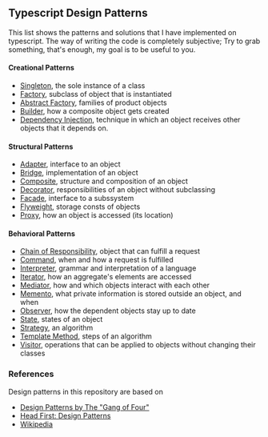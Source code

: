 ## Typescript Design Patterns

This list shows the patterns and solutions that I have implemented on
typescript.  The way of writing the code is completely subjective; Try to grab
something, that's enough, my goal is to be useful to you.

#### Creational Patterns

- [Singleton], the sole instance of a class
- [Factory], subclass of object that is instantiated
- [Abstract Factory], families of product objects
- [Builder], how a composite object gets created
- [Dependency Injection], technique in which an object receives other objects that it depends on.

#### Structural Patterns

- [Adapter], interface to an object
- [Bridge], implementation of an object
- [Composite], structure and composition of an object
- [Decorator], responsibilities of an object without subclassing
- [Facade], interface to a subssystem
- [Flyweight], storage consts of objects
- [Proxy], how an object is accessed (its location)

#### Behavioral Patterns

- [Chain of Responsibility], object that can fulfill a request
- [Command], when and how a request is fulfilled
- [Interpreter], grammar and interpretation of a language
- [Iterator], how an aggregate's elements are accessed
- [Mediator], how and which objects interact with each other
- [Memento], what private information is stored outside an object, and when
- [Observer], how the dependent objects stay up to date
- [State], states of an object
- [Strategy], an algorithm
- [Template Method], steps of an algorithm
- [Visitor], operations that can be applied to objects without changing their classes

### References

Design patterns in this repository are based on

- [Design Patterns by The "Gang of Four"]
- [Head First: Design Patterns]
- [Wikipedia]

[design patterns by the "gang of four"]: https://en.wikipedia.org/wiki/Design_Patterns
[head first: design patterns]: http://www.headfirstlabs.com/books/hfdp/
[wikipedia]: https://en.wikipedia.org/wiki/Software_design_pattern

[abstract factory]: https://github.com/mthnglac/CodingFundamentals/tree/master/design-patterns/abstract-factory
[chain of responsibility]: https://github.com/mthnglac/CodingFundamentals/tree/master/design-patterns/chain-of-responsibility
[command]: https://github.com/mthnglac/CodingFundamentals/tree/master/design-patterns/command
[builder]: https://github.com/mthnglac/CodingFundamentals/tree/master/design-patterns/builder
[factory]: https://github.com/mthnglac/CodingFundamentals/tree/master/design-patterns/factory
[iterator]: https://github.com/mthnglac/CodingFundamentals/tree/master/design-patterns/iterator
[memento]: https://github.com/mthnglac/CodingFundamentals/tree/master/design-patterns/memento
[singleton]: https://github.com/mthnglac/CodingFundamentals/tree/master/design-patterns/singleton
[Dependency Injection]: https://github.com/mthnglac/CodingFundamentals/tree/master/design-patterns/dependency-injection
[Mediator]: https://github.com/mthnglac/CodingFundamentals/tree/master/design-patterns/mediator
[Interpreter]: https://github.com/mthnglac/CodingFundamentals/tree/master/design-patterns/interpreter
[Observer]: https://github.com/mthnglac/CodingFundamentals/tree/master/design-patterns/observer
[State]: https://github.com/mthnglac/CodingFundamentals/tree/master/design-patterns/state
[Strategy]: https://github.com/mthnglac/CodingFundamentals/tree/master/design-patterns/strategy
[Template Method]: https://github.com/mthnglac/CodingFundamentals/tree/master/design-patterns/template-method
[Visitor]: https://github.com/mthnglac/CodingFundamentals/tree/master/design-patterns/visitor
[Adapter]: https://github.com/mthnglac/CodingFundamentals/tree/master/design-patterns/adapter
[Bridge]: https://github.com/mthnglac/CodingFundamentals/tree/master/design-patterns/bridge
[Composite]: https://github.com/mthnglac/CodingFundamentals/tree/master/design-patterns/composite
[Decorator]: https://github.com/mthnglac/CodingFundamentals/tree/master/design-patterns/decorator
[Facade]: https://github.com/mthnglac/CodingFundamentals/tree/master/design-patterns/facade
[Flyweight]: https://github.com/mthnglac/CodingFundamentals/tree/master/design-patterns/flyweight
[Proxy]: https://github.com/mthnglac/CodingFundamentals/tree/master/design-patterns/proxy

